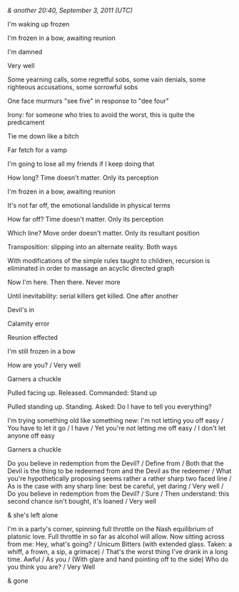 *& another 20:40, September 3, 2011 (UTC)*

I'm waking up frozen

I'm frozen in a bow, awaiting reunion

I'm damned

Very well

Some yearning calls, some regretful sobs, some vain denials, some righteous accusations, some sorrowful sobs

One face murmurs "see five" in response to "dee four"

Irony: for someone who tries to avoid the worst, this is quite the predicament

Tie me down like a bitch

Far fetch for a vamp

I'm going to lose all my friends if I keep doing that

How long? Time doesn't matter. Only its perception

I'm frozen in a bow, awaiting reunion

It's not far off, the emotional landslide in physical terms

How far off? Time doesn't matter. Only its perception

Which line? Move order doesn't matter. Only its resultant position

Transposition: slipping into an alternate reality. Both ways

With modifications of the simple rules taught to children, recursion is eliminated in order to massage an acyclic directed graph

Now I'm here. Then there. Never more

Until inevitability: serial killers get killed. One after another

Devil's in

Calamity error

Reunion effected

I'm still frozen in a bow

How are you? / Very well

Garners a chuckle

Pulled facing up. Released. Commanded: Stand up

Pulled standing up. Standing. Asked: Do I have to tell you everything?

I'm trying something old like something new: I'm not letting you off easy / You have to let it go / I have / Yet you're not letting me off easy / I don't let anyone off easy

Garners a chuckle

Do you believe in redemption from the Devil? / Define from / Both that the Devil is the thing to be redeemed from and the Devil as the redeemer / What you're hypothetically proposing seems rather a rather sharp two faced line / As is the case with any sharp line: best be careful, yet daring / Very well / Do you believe in redemption from the Devil? / Sure / Then understand: this second chance isn't bought, it's loaned / Very well

& she's left alone

I'm in a party's corner, spinning full throttle on the Nash equilibrium of platonic love. Full throttle in so far as alcohol will allow. Now sitting across from me: Hey, what's going? / Unicum Bitters (with extended glass. Taken: a whiff, a frown, a sip, a grimace) / That's the worst thing I've drank in a long time. Awful / As you / (With glare and hand pointing off to the side) Who do you think you are? / Very Well

& gone


